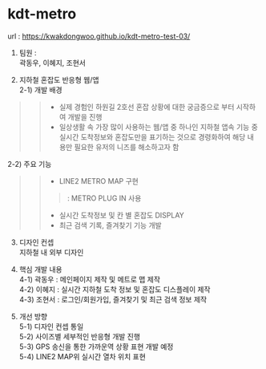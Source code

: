# kdt-metro
url : https://kwakdongwoo.github.io/kdt-metro-test-03/


1. 팀원 :  
곽동우, 이혜지, 조현서

2. 지하철 혼잡도 반응형 웹/앱  
2-1) 개발 배경  
>>- 실제 경험인 하원길 2호선 혼잡 상황에 대한 궁금증으로 부터 시작하여 개발을 진행  
>>- 일상생활 속 가장 많이 사용하는 웹/앱 중 하나인 지하철 앱속 기능 중 실시간 도착정보와 혼잡도만을 표기하는 것으로 경령화하여 해당 내용만 필요한 유저의 니즈를 해소하고자 함  
  
2-2) 주요 기능  
>>- LINE2 METRO MAP 구현
>>>: METRO PLUG IN 사용
>>- 실시간 도착정보 및 칸 별 혼잡도 DISPLAY
>>- 최근 검색 기록, 즐겨찾기 기능 개발
  
3. 디자인 컨셉  
지하철 내 외부 디자인  

4. 핵심 개발 내용  
4-1) 곽동우 : 메인페이지 제작 및 메트로 맵 제작  
4-2) 이혜지 : 실시간 지하철 도착 정보 및 혼잡도 디스플레이 제작  
4-3) 조현서 : 로그인/회원가입, 즐겨찾기 및 최근 검색 정보 제작  
  
5. 개선 방향   
5-1) 디자인 컨셉 통일  
5-2) 사이즈별 세부적인 반응형 개발 진행  
5-3) GPS 송신을 통한 가까운역 상황 표현 개발 예정  
5-4) LINE2 MAP위 실시간 열차 위치 표현  

